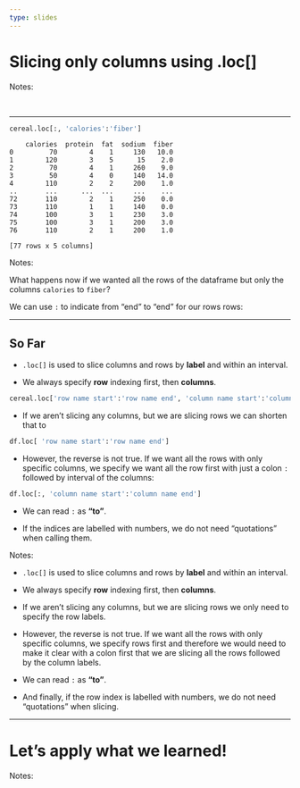 ```yaml
---
type: slides
---
```


# Slicing only columns using .loc\[\]

Notes:

<br>

---

``` python
cereal.loc[:, 'calories':'fiber']
```

```out
    calories  protein  fat  sodium  fiber
0         70        4    1     130   10.0
1        120        3    5      15    2.0
2         70        4    1     260    9.0
3         50        4    0     140   14.0
4        110        2    2     200    1.0
..       ...      ...  ...     ...    ...
72       110        2    1     250    0.0
73       110        1    1     140    0.0
74       100        3    1     230    3.0
75       100        3    1     200    3.0
76       110        2    1     200    1.0

[77 rows x 5 columns]
```

Notes:

What happens now if we wanted all the rows of the dataframe but only the
columns `calories` to `fiber`?

We can use `:` to indicate from “end” to “end” for our rows rows:

---

## So Far

  - `.loc[]` is used to slice columns and rows by **label** and within
    an interval.

  - We always specify **row** indexing first, then **columns**.

<!-- end list -->

``` python
cereal.loc['row name start':'row name end', 'column name start':'column name end']
```

  - If we aren’t slicing any columns, but we are slicing rows we can
    shorten that to

<!-- end list -->

``` python
df.loc[ 'row name start':'row name end']
```

  - However, the reverse is not true. If we want all the rows with only
    specific columns, we specify we want all the row first with just a
    colon `:` followed by interval of the columns:

<!-- end list -->

``` python
df.loc[:, 'column name start':'column name end']
```

  - We can read `:` as **“to”**.

  - If the indices are labelled with numbers, we do not need
    “quotations” when calling them.

Notes:

  - `.loc[]` is used to slice columns and rows by **label** and within
    an interval.

  - We always specify **row** indexing first, then **columns**.

  - If we aren’t slicing any columns, but we are slicing rows we only
    need to specify the row labels.

  - However, the reverse is not true. If we want all the rows with only
    specific columns, we specify rows first and therefore we would need
    to make it clear with a colon first that we are slicing all the rows
    followed by the column labels.

  - We can read `:` as **“to”**.

  - And finally, if the row index is labelled with numbers, we do not
    need “quotations” when slicing.

---

# Let’s apply what we learned\!

Notes:

<br>
